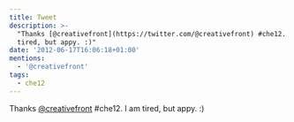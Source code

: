 ```yaml
---
title: Tweet
description: >-
  "Thanks [@creativefront](https://twitter.com/@creativefront) #che12. I am
  tired, but appy. :)"
date: '2012-06-17T16:06:18+01:00'
mentions:
  - '@creativefront'
tags:
  - che12
---
```

Thanks [@creativefront](https://twitter.com/@creativefront) #che12. I am tired, but appy. :)
